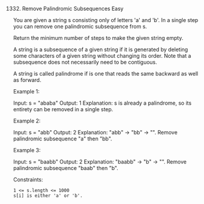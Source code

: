 1332. Remove Palindromic Subsequences
Easy

You are given a string s consisting only of letters 'a' and 'b'. In a single step you can remove one palindromic subsequence from s.

Return the minimum number of steps to make the given string empty.

A string is a subsequence of a given string if it is generated by deleting some characters of a given string without changing its order. Note that a subsequence does not necessarily need to be contiguous.

A string is called palindrome if is one that reads the same backward as well as forward.

 

Example 1:

Input: s = "ababa"
Output: 1
Explanation: s is already a palindrome, so its entirety can be removed in a single step.

Example 2:

Input: s = "abb"
Output: 2
Explanation: "abb" -> "bb" -> "". 
Remove palindromic subsequence "a" then "bb".

Example 3:

Input: s = "baabb"
Output: 2
Explanation: "baabb" -> "b" -> "". 
Remove palindromic subsequence "baab" then "b".

 

Constraints:

    1 <= s.length <= 1000
    s[i] is either 'a' or 'b'.

